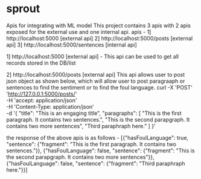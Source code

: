 # sprout
Apis for integrating with ML model
This project contains 3 apis with 2 apis exposed for the external use and one internal api. 
apis - 
1] http://localhost:5000 [external api]
2] http://localhost:5000/posts [external api]
3] http://localhost:5000/sentences [internal api]

1] http://localhost:5000 [external api] - 
This api can be used to get all records stored in the DB/list

2] http://localhost:5000/posts [external api]
This api allows user to post json object as shown below, which will allow user to post paragraaph or sentences to find the sentiment or to find the foul language.
curl -X 'POST' \
'http://127.0.0.1:5000/posts/' \
-H 'accept: application/json' \
-H 'Content-Type: application/json' \
-d '{
"title": "This is an engaging title",
"paragraphs": [
"This is the first paragraph. It contains two sentences.",
"This is the second parapgraph. It contains two more sentences",
"Third paraphraph here."
]
}'

the response of the above apis is as follows - 
[{"hasFoulLanguage": true, "sentence": {"fragment": "This is the first paragraph. It contains two sentences."}}, {"hasFoulLanguage": false, "sentence": {"fragment": "This is the second parapgraph. It contains two more sentences"}}, {"hasFoulLanguage": false, "sentence": {"fragment": "Third paraphraph here."}}]

